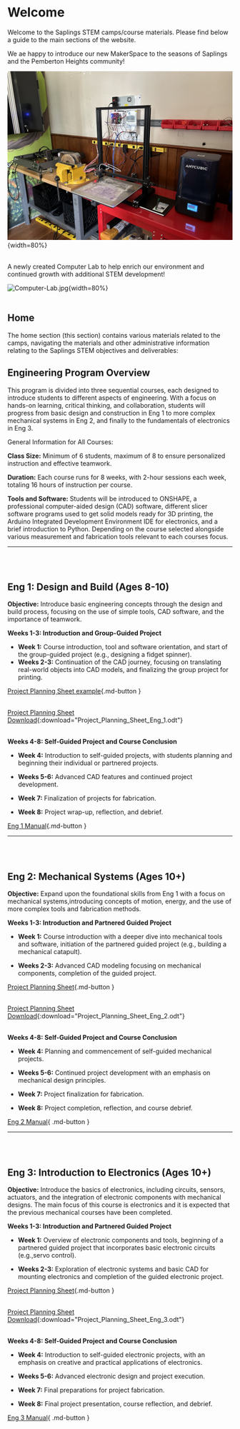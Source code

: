 # Welcome

Welcome to the Saplings STEM camps/course materials. Please find below a guide to the main sections of the website.<br/>

We ae happy to introduce our new MakerSpace to the seasons of Saplings and the Pemberton Heights community!<br/>


![Machines.jpg](images/Machines.jpg){width=80%} <br/><br/>

A newly created Computer Lab to help enrich our environment and continued growth with additional STEM development! <br/>

![Computer-Lab.jpg](images/Computer-Lab.jpg){width=80%} <br/><br/>

## Home
The home section (this section) contains various materials related to the camps, navigating the materials and other administrative information relating to the Saplings STEM objectives and deliverables:

## Engineering Program Overview<br/>

This program is divided into three sequential courses, each designed to introduce students to different
aspects of engineering. With a focus on hands-on learning, critical thinking, and collaboration, students
will progress from basic design and construction in Eng 1 to more complex mechanical systems in Eng 2,
and finally to the fundamentals of electronics in Eng 3.<br/>

General Information for All Courses:<br/>

**Class Size:** Minimum of 6 students, maximum of 8 to ensure personalized instruction and effective teamwork.<br/>

**Duration:** Each course runs for 8 weeks, with 2-hour sessions each week, totaling 16 hours of instruction per course.<br/>

**Tools and Software:** Students will be introduced to ONSHAPE, a professional computer-aided design (CAD) software, different slicer software programs used to get solid models ready for 3D printing, the Arduino Integrated Development Environment IDE for electronics, and a brief introduction to Python. Depending on the course selected  alongside various measurement and fabrication tools relevant to each courses focus.<br/>


---
<br/><br/>


## Eng 1: Design and Build (Ages 8-10)<br/>

**Objective:** Introduce basic engineering concepts through the design and build process, focusing on the use of simple tools, CAD software, and the importance of teamwork.<br/>

**Weeks 1-3: Introduction and Group-Guided Project**<br/>

* **Week 1:** Course introduction, tool and software orientation, and start of the group-guided project (e.g., designing a fidget spinner).<br/>
* **Weeks 2-3:** Continuation of the CAD journey, focusing on translating real-world objects into CAD models, and finalizing the group project for printing.<br/>

[Project Planning Sheet example](eng_1_manual/project-planning-sheet/planning-sheet-example/){.md-button }<br/><br/>

[Project Planning Sheet Download](eng_1_manual/project-planning-sheet/Project_Planning_Sheet_Eng_1.odt){:download="Project_Planning_Sheet_Eng_1.odt"}<br/><br/>

**Weeks 4-8: Self-Guided Project and Course Conclusion**<br/>

* **Week 4:** Introduction to self-guided projects, with students planning and beginning their individual or partnered projects.<br/>

* **Weeks 5-6:** Advanced CAD features and continued project development.<br/>

* **Week 7:** Finalization of projects for fabrication.<br/>

* **Week 8:** Project wrap-up, reflection, and debrief.<br/>

[Eng 1 Manual](eng_1_manual/){.md-button }<br/>



---
<br/><br/>

## Eng 2: Mechanical Systems (Ages 10+)<br/>

**Objective:** Expand upon the foundational skills from Eng 1 with a focus on mechanical systems,introducing concepts of motion, energy, and the use of more complex tools and fabrication methods.<br/>

**Weeks 1-3: Introduction and Partnered Guided Project**<br/>

* **Week 1:** Course introduction with a deeper dive into mechanical tools and software, initiation of the partnered guided project (e.g., building a mechanical catapult).<br/>

* **Weeks 2-3:** Advanced CAD modeling focusing on mechanical components, completion of the guided project.<br/>

[Project Planning Sheet](eng_2_manual/project-planning-sheet/planning-sheet-example/){.md-button }<br/><br/>


[Project Planning Sheet Download](eng_2_manual/project-planning-sheet/Project_Planning_Sheet_Eng_2.odt){:download="Project_Planning_Sheet_Eng_2.odt"}<br/><br/>

**Weeks 4-8: Self-Guided Project and Course Conclusion**<br/>

* **Week 4:** Planning and commencement of self-guided mechanical projects.<br/>

* **Weeks 5-6:** Continued project development with an emphasis on mechanical design principles.<br/>

* **Week 7:** Project finalization for fabrication.<br/>

* **Week 8:** Project completion, reflection, and course debrief.<br/>

[Eng 2 Manual](eng_2_manual/){ .md-button }<br/>


---
<br/><br/>


## Eng 3: Introduction to Electronics (Ages 10+)<br/>

**Objective:** Introduce the basics of electronics, including circuits, sensors, actuators, and the integration of electronic components with mechanical designs. The main focus of this course is electronics and it is expected that the previous mechanical courses have been completed. <br/>

**Weeks 1-3: Introduction and Partnered Guided Project**<br/>

* **Week 1:** Overview of electronic components and tools, beginning of a partnered guided project that incorporates basic electronic circuits (e.g.,servo control).<br/>

* **Weeks 2-3:** Exploration of electronic systems and basic CAD for mounting electronics and completion of the guided electronic project.<br/>

[Project Planning Sheet](eng_3_manual/project-planning-sheet/planning-sheet-example/){.md-button }<br/><br/>

[Project Planning Sheet Download](eng_3_manual/project-planning-sheet/Project_Planning_Sheet_Eng_3.odt){:download="Project_Planning_Sheet_Eng_3.odt"}<br/><br/>

**Weeks 4-8: Self-Guided Project and Course Conclusion**<br/>

* **Week 4:** Introduction to self-guided electronic projects, with an emphasis on creative and practical applications of electronics.<br/>

* **Weeks 5-6:** Advanced electronic design and project execution.<br/>

* **Week 7:** Final preparations for project fabrication.<br/>

* **Week 8:** Final project presentation, course reflection, and debrief.<br/>

[Eng 3 Manual](eng_3_manual/){ .md-button }<br/>





